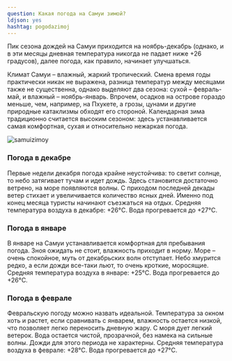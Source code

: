 ```yaml
---
question: Какая погода на Самуи зимой?
ldjson: yes
hashtag: pogodazimoj
---
```


Пик сезона дождей на Самуи приходится на ноябрь-декабрь (однако, и в эти месяцы дневная температура никогда не падает ниже +26 градусов), далее погода, как правило, начинает улучшаться.

Климат Самуи – влажный, жаркий тропический. Смена время годы практически никак не выражена, разница температур между месяцами также не существенна, однако выделяют два сезона: сухой – февраль-май, и влажный – ноябрь-январь. Впрочем, осадков на острове гораздо меньше, чем, например, на Пхукете, а грозы, цунами и другие природные катаклизмы обходят его стороной. Календарная зима традиционно считается высоким сезоном: здесь устанавливается самая комфортная, сухая и относительно нежаркая погода.

![samuizimoy](https://samuifaq.ru/assets/samuizimoy.jpg)

### Погода в декабре

Первые недели декабря погода крайне неустойчива: то светит солнце, то небо затягивает тучам и идет дождь. Здесь становится достаточно ветрено, на море появляются волны.
С приходом последней декады ветер стихает и увеличивается количество ясных дней. Именно под конец месяца туристы начинают съезжаться на отдых. Средняя температура воздуха в декабре: +26°C. Вода прогревается до +27°C.

### Погода в январе

В январе на Самуи устанавливается комфортная для пребывания погода. Зноя ожидать не стоит, влажность приходит в норму. Море – очень спокойное, муть от декабрьских волн отступает. Небо хмурится редко, а если дожди все-таки льют, то очень кроткие, моросящие. Средняя температура воздуха в январе: +25°C. Вода прогревается до +26°C.

### Погода в феврале 

Февральскую погоду можно назвать идеальной. Температура за окном хоть и растет, если сравнивать с январем, влажность остается низкой, что позволяет легко переносить дневную жару. С моря дует легкий ветерок. Вода остается чистой, прозрачной, без намека на сильные волны. Дожди для этого периода не характерны. Средняя температура воздуха в феврале: +28°C. Вода прогревается до +27°C.

